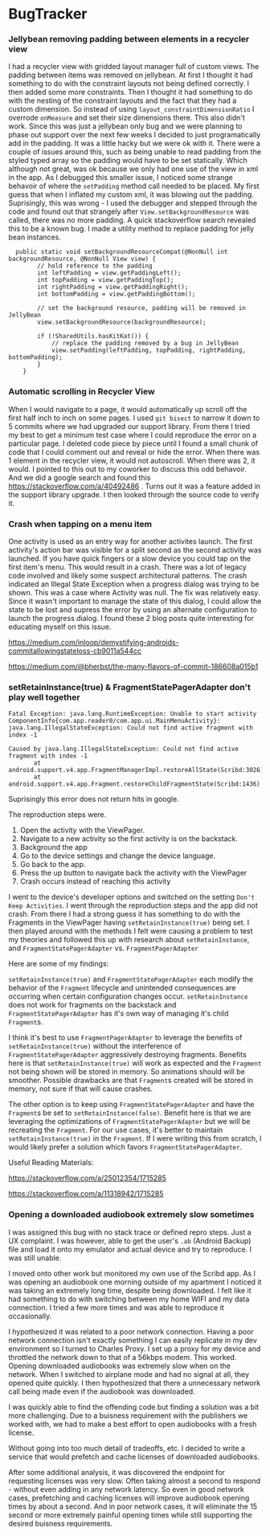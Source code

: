 # BugTracker

### Jellybean removing padding between elements in a recycler view

I had a recycler view with gridded layout manager full of custom views. The padding between items was removed on jellybean. At first I thought it had something to do with the constraint layouts not being defined correctly. I then added some more constraints. Then I thought it had something to do with the nesting of the constraint layouts and the fact that they had a custom dimension. So instead of using `layout_constraintDimensionRatio` I overrode `onMeasure` and set their size dimensions there. This also didn't work. Since this was just a jellybean only bug and we were planning to phase out support over the next few weeks I decided to just programatically add in the padding. It was a little hacky but we were ok with it. There were a couple of issues around this, such as being unable to read padding from the styled typed array so the padding would have to be set statically. Which although not great, was ok because we only had one use of the view in xml in the app. As I debugged this smaller issue, I noticed some strange behavoir of where the `setPadding` method call needed to be placed. My first guess that when I inflated my custom xml, it was blowing out the padding. Suprisingly, this was wrong - I used the debugger and stepped through the code and found out that strangely after `View.setBackgroundResource` was called, there was no more padding. A quick stackoverflow search revealed this to be a known bug. I made a utility method to replace padding for jelly bean instances.

```
  public static void setBackgroundResourceCompat(@NonNull int backgroundResource, @NonNull View view) {
        // hold reference to the padding
        int leftPadding = view.getPaddingLeft();
        int topPadding = view.getPaddingTop();
        int rightPadding = view.getPaddingRight();
        int bottomPadding = view.getPaddingBottom();

        // set the background resource, padding will be removed in JellyBean
        view.setBackgroundResource(backgroundResource);

        if (!SharedUtils.hasKitKat()) {
            // replace the padding removed by a bug in JellyBean
            view.setPadding(leftPadding, topPadding, rightPadding, bottomPadding);
        }
    }
```

### Automatic scrolling in Recycler View

When I would navigate to a page, it would automatically up scroll off the first half inch to inch on some pages. I used `git bisect` to narrow it down to 5 commits where we had upgraded our support library. From there I tried my best to get a minimum test case where I could reproduce the error on a particular page. I deleted code piece by piece until I found a small chunk of code that I could comment out and reveal or hide the error. When there was 1 element in the recycler view, it would not autoscroll. When there was 2, it would. I pointed to this out to my coworker to discuss this odd behavoir. And we did a google search and found this https://stackoverflow.com/a/40492486 . Turns out it was a feature added in the support library upgrade. I then looked through the source code to verify it.

### Crash when tapping on a menu item

One activity is used as an entry way for another activites launch. The first activity's action bar was visible for a split second as the second activity was launched. If you have quick fingers or a slow device you could tap on the first item's menu. This would result in a crash. There was a lot of legacy code involved and likely some suspect architectural patterns. The crash indicated an Illegal State Exception when a progress dialog was trying to be shown. This was a case where Activity was null. The fix was relatively easy. Since it wasn't important to manage the state of this dialog, I could allow the state to be lost and supress the error by using an alternate configuration to launch the progress dialog. I found these 2 blog posts quite interesting for educating myself on this issue.

https://medium.com/inloop/demystifying-androids-commitallowingstateloss-cb9011a544cc

https://medium.com/@bherbst/the-many-flavors-of-commit-186608a015b1

### setRetainInstance(true) & FragmentStatePagerAdapter don't play well together

```
Fatal Exception: java.lang.RuntimeException: Unable to start activity ComponentInfo{com.app.reader0/com.app.ui.MainMenuActivity}: java.lang.IllegalStateException: Could not find active fragment with index -1
      
Caused by java.lang.IllegalStateException: Could not find active fragment with index -1
       at android.support.v4.app.FragmentManagerImpl.restoreAllState(Scribd:3026)
       at android.support.v4.app.Fragment.restoreChildFragmentState(Scribd:1436)
```

Suprisingly this error does not return hits in google.

The reproduction steps were.

1. Open the activity with the ViewPager.
2. Navigate to a new activity so the first activity is on the backstack.
3. Background the app
4. Go to the device settings and change the device language.
5. Go back to the app.
7. Press the up button to navigate back the activity with the ViewPager
8. Crash occurs instead of reaching this activity

I went to the device's developer options and switched on the setting `Don't Keep Activities`. I went through the reproduction steps and the app did not crash. From there I had a strong guess it has something to do with the Fragments in the ViewPager having `setRetainInstance(true)` being set. I then played around with the methods I felt were causing a problem to test my theories and followed this up with research about `setRetainInstance`, and `FragmentStatePagerAdapter` vs. `FragmentPagerAdapter`

Here are some of my findings:

`setRetainInstance(true)` and `FragmentStatePagerAdapter` each modify the behavior of the `Fragment` lifecycle and unintended consequences are occurring when certain configuration changes occur. `setRetainInstance` does not work for fragments on the backstack and `FragmentStatePagerAdapter` has it's own way of managing it's child `Fragment`s.

I think it's best to use `FragmentPagerAdapter` to leverage the benefits of `setRetainInstance(true)` without the interference of `FragmentStatePagerAdapter` aggressively destroying fragments. Benefits here is that `setRetainInstance(true)` will work as expected and the `Fragment` not being shown will be stored in memory. So animations should will be smoother. Possible drawbacks are that `Fragment`s created will be stored in memory, not sure if that will cause crashes.

The other option is to keep using `FragmentStatePagerAdapter` and have the `Fragment`s be set to `setRetainInstance(false)`. Benefit here is that we are leveraging the optimizations of `FragmentStatePagerAdapter` but we will be recreating the `Fragment`. For our use cases, it's better to maintain `setRetainInstance(true)` in the `Fragment`. If I were writing this from scratch, I would likely prefer a solution which favors `FragmentStatePagerAdapter`.

Useful Reading Materials:

https://stackoverflow.com/a/25012354/1715285

https://stackoverflow.com/a/11318942/1715285

### Opening a downloaded audiobook extremely slow sometimes

I was assigned this bug with no stack trace or defined repro steps. Just a UX complaint. I was however, able to get the user's `.ab` (Android Backup) file and load it onto my emulator and actual device and try to reproduce. I was still unable.

I moved onto other work but monitored my own use of the Scribd app. As I was opening an audiobook one morning outside of my apartment I noticed it was taking an extremely long time, despite being downloaded. I felt like it had something to do with switching between my home WIFI and my data connection. I tried a few more times and was able to reproduce it occasionally.

I hypothesized it was related to a poor network connection. Having a poor network connection isn't exactly something I can easily replicate in my dev environment so I turned to Charles Proxy. I set up a proxy for my device and throttled the network down to that of a 56kbps modem. This worked. Opening downloaded audiobooks was extremely slow when on the network. When I switched to airplane mode and had no signal at all, they opened quite quickly. I then hypothesized that there a unnecessary network call being made even if the audiobook was downloaded.

I was quickly able to find the offending code but finding a solution was a bit more challenging. Due to a buisness requirement with the publishers we worked with, we had to make a best effort to open audiobooks with a fresh license.

Without going into too much detail of tradeoffs, etc. I decided to write a service that would prefetch and cache licenses of downloaded audiobooks.

After some additional analysis, it was discovered the endpoint for requesting licenses was very slow. Often taking almost a second to respond - without even adding in any network latency. So even in good network cases, prefetching and caching licenses will improve audiobook opening times by about a second. And in poor network cases, it will eliminate the 15 second or more extremely painful opening times while still supporting the desired buisness requirements. 
